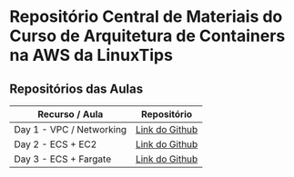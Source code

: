 # Repositório Central de Materiais do Curso de Arquitetura de Containers na AWS da LinuxTips

## Repositórios das Aulas 

| Recurso / Aula                | Repositório                                                                                   |
|-------------------------------|-----------------------------------------------------------------------------------------------|
| Day 1 - VPC / Networking              | [Link do Github](https://github.com/So4resAlex/aws-containers-vpc)                 |
| Day 2 - ECS + EC2              | [Link do Github](https://github.com/So4resAlex/aws-containers-ecs-ec2-cluster)                 |
| Day 3 - ECS + Fargate            | [Link do Github](https://github.com/So4resAlex/arquitetura-containers-linuxtips/blob/main/docs/construction-dog.png)                 |
